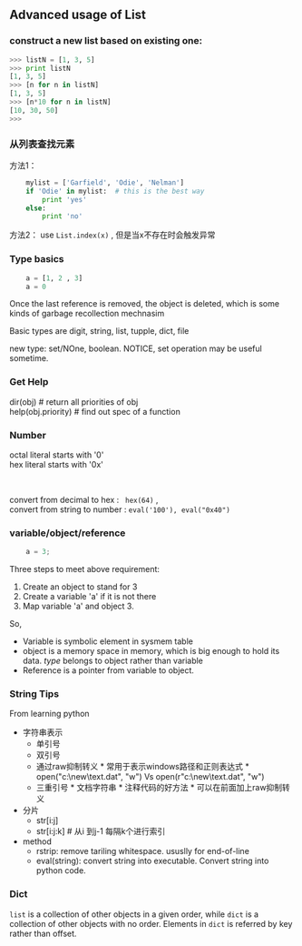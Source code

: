 ## Advanced usage of List

### construct a new list based on existing one:

```python
>>> listN = [1, 3, 5]
>>> print listN
[1, 3, 5]
>>> [n for n in listN]
[1, 3, 5]
>>> [n*10 for n in listN]
[10, 30, 50]
>>>
```

### 从列表查找元素

方法1：
```python
    mylist = ['Garfield', 'Odie', 'Nelman']
    if 'Odie' in mylist:  # this is the best way
	    print 'yes'
	else:
		print 'no'
```
方法2：
    use `List.index(x)` , 但是当x不存在时会触发异常

### Type basics

``` python
    a = [1, 2 , 3]
    a = 0
```
Once the last reference is removed, the object is deleted, which is some kinds of garbage recollection mechnasim

Basic types are digit, string, list, tupple, dict, file

new type: set/NOne, boolean.  NOTICE, set operation may be useful sometime.

### Get Help
dir(obj) # return all priorities of obj <br>
help(obj.priority) # find out spec of a function <br>

### Number
octal literal starts with '0' <br>
hex literal starts with '0x' <br>

<br>

convert from decimal to hex : ` hex(64)` ,  <br>
convert from string to number : `eval('100'), eval("0x40")` <br>

### variable/object/reference

```python
	a = 3;
```
Three steps to meet above requirement:  

1.  Create an object to stand for 3
2.  Create a variable 'a' if it is not there
3.  Map variable 'a' and object 3. 


So, <br>
*  Variable is symbolic element in sysmem table 
*  object is a memory space in memory, which is big enough to hold its data.  *type* belongs to object rather than variable
*  Reference is a pointer from variable to object.
 
### String Tips
From learning python

* 字符串表示
	*   单引号
	*   双引号
	*   通过raw抑制转义
	   *   常用于表示windows路径和正则表达式
	   *   open("c:\\new\\text.dat", "w")  Vs  open(r"c:\new\text.dat", "w")
	*    三重引号
	   *   文档字符串
	   *   注释代码的好方法
	   *   可以在前面加上raw抑制转义
* 分片
   *  str[i:j]
   *  str[i:j:k]  # 从i 到j-1 每隔k个进行索引
* method
   * rstrip: remove tariling whitespace. ususlly for end-of-line
   * eval(string): convert string into executable. Convert string into python code.

### Dict
`list` is a collection of other objects in a given order, while `dict` is a collection of other objects with no order. Elements in `dict` is referred by key rather than offset.
